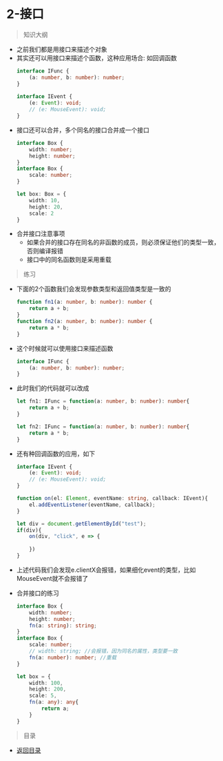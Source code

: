 # 2-接口

> 知识大纲

* 之前我们都是用接口来描述个对象
* 其实还可以用接口来描述个函数，这种应用场合: 如回调函数
    ```ts
    interface IFunc {
        (a: number, b: number): number;
    }   
       
    interface IEvent {
        (e: Event): void;
        // (e: MouseEvent): void;
    }
    ```
* 接口还可以合并，多个同名的接口合并成一个接口
    ```ts
    interface Box {
        width: number;
        height: number;
    }
    interface Box {
        scale: number;
    }
    
    let box: Box = {
        width: 10,
        height: 20,
        scale: 2
    }
    ```   
* 合并接口注意事项
    * 如果合并的接口存在同名的非函数的成员，则必须保证他们的类型一致，否则编译报错
    * 接口中的同名函数则是采用重载      

> 练习

* 下面的2个函数我们会发现参数类型和返回值类型是一致的
    ```ts
    function fn1(a: number, b: number): number {
        return a + b;
    }
    function fn2(a: number, b: number): number {
        return a * b;
    }    
    ```
* 这个时候就可以使用接口来描述函数  
    ```ts
    interface IFunc {
        (a: number, b: number): number;
    }    
    ```
* 此时我们的代码就可以改成
    ```ts
    let fn1: IFunc = function(a: number, b: number): number{
        return a + b;
    }

    let fn2: IFunc = function(a: number, b: number): number{
        return a * b;
    }    
    ```  

* 还有种回调函数的应用，如下
    ```ts
    interface IEvent {
        (e: Event): void;
        // (e: MouseEvent): void;
    }

    function on(el: Element, eventName: string, callback: IEvent){
        el.addEventListener(eventName, callback);
    }

    let div = document.getElementById("test");
    if(div){
        on(div, "click", e => {
            
        })
    }    
    ```  
* 上述代码我们会发现e.clientX会报错，如果细化event的类型，比如MouseEvent就不会报错了    

* 合并接口的练习
    ```ts
    interface Box {
        width: number;
        height: number;
        fn(a: string): string;
    }
    interface Box {
        scale: number;
        // width: string; //会报错，因为同名的属性，类型要一致
        fn(a: number): number; //重载
    }

    let box = {
        width: 100,
        height: 200,
        scale: 5,
        fn(a: any): any{
            return a;
        }
    }    
    ```

> 目录

* [返回目录](../../README.md)